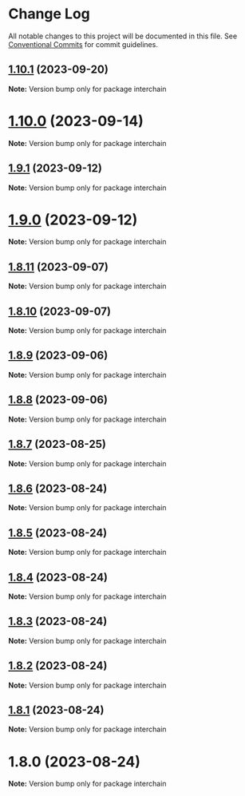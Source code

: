 # Change Log

All notable changes to this project will be documented in this file.
See [Conventional Commits](https://conventionalcommits.org) for commit guidelines.

## [1.10.1](https://github.com/cosmology-tech/interchain/compare/interchain@1.10.0...interchain@1.10.1) (2023-09-20)

**Note:** Version bump only for package interchain

# [1.10.0](https://github.com/cosmology-tech/interchain/compare/interchain@1.9.1...interchain@1.10.0) (2023-09-14)

**Note:** Version bump only for package interchain

## [1.9.1](https://github.com/cosmology-tech/interchain/compare/interchain@1.9.0...interchain@1.9.1) (2023-09-12)

**Note:** Version bump only for package interchain

# [1.9.0](https://github.com/cosmology-tech/interchain/compare/interchain@1.8.11...interchain@1.9.0) (2023-09-12)

**Note:** Version bump only for package interchain

## [1.8.11](https://github.com/cosmology-tech/interchain/compare/interchain@1.8.10...interchain@1.8.11) (2023-09-07)

**Note:** Version bump only for package interchain

## [1.8.10](https://github.com/cosmology-tech/interchain/compare/interchain@1.8.9...interchain@1.8.10) (2023-09-07)

**Note:** Version bump only for package interchain

## [1.8.9](https://github.com/cosmology-tech/interchain/compare/interchain@1.8.8...interchain@1.8.9) (2023-09-06)

**Note:** Version bump only for package interchain

## [1.8.8](https://github.com/cosmology-tech/interchain/compare/interchain@1.8.7...interchain@1.8.8) (2023-09-06)

**Note:** Version bump only for package interchain

## [1.8.7](https://github.com/cosmology-tech/interchain/compare/interchain@1.8.6...interchain@1.8.7) (2023-08-25)

**Note:** Version bump only for package interchain

## [1.8.6](https://github.com/cosmology-tech/interchain/compare/interchain@1.8.5...interchain@1.8.6) (2023-08-24)

**Note:** Version bump only for package interchain

## [1.8.5](https://github.com/cosmology-tech/interchain/compare/interchain@1.8.4...interchain@1.8.5) (2023-08-24)

**Note:** Version bump only for package interchain

## [1.8.4](https://github.com/cosmology-tech/interchain/compare/interchain@1.8.3...interchain@1.8.4) (2023-08-24)

**Note:** Version bump only for package interchain

## [1.8.3](https://github.com/cosmology-tech/interchain/compare/interchain@1.8.2...interchain@1.8.3) (2023-08-24)

**Note:** Version bump only for package interchain

## [1.8.2](https://github.com/cosmology-tech/interchain/compare/interchain@1.8.1...interchain@1.8.2) (2023-08-24)

**Note:** Version bump only for package interchain

## [1.8.1](https://github.com/cosmology-tech/interchain/compare/interchain@1.8.0...interchain@1.8.1) (2023-08-24)

**Note:** Version bump only for package interchain

# 1.8.0 (2023-08-24)

**Note:** Version bump only for package interchain

